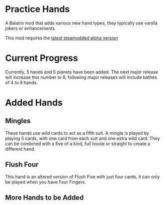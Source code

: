 # Practice Hands
A Balatro mod that adds various new hand types, they typically use vanilla jokers or enhancements

This mod requires the [latest steamodded alpha version](https://github.com/Steamopollys/Steamodded)

# Current Progress
Currently, 5 hands and 5 planets have been added.
The next major release will increase this number to 8, following major releases will include bathes of 4 to 8 hands.

# Added Hands
## Mingles
These hands use wild cards to act as a fifth suit.
A mingle is played by playing 5 cards, with one card from each suit and one extra wild card.
They can be combined with a five of a kind, full house or straight to create a different hand.

## Flush Four
This hand is an altered version of Flush Five with just four cards, it can only be played when you have Four Fingers.

## More Hands to be Added
